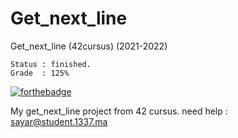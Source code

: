 # Get_next_line

Get_next_line (42cursus) (2021-2022)

	Status : finished.
	Grade  : 125%

[![forthebadge](https://forthebadge.com/images/badges/made-with-c.svg)](https://forthebadge.com)

My get_next_line project from 42 cursus.
need help : sayar@student.1337.ma
